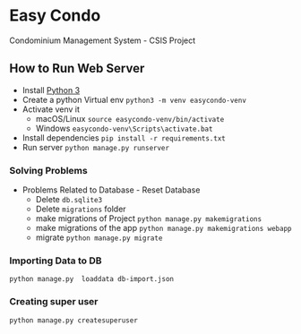 # Easy Condo
Condominium Management System - CSIS Project

## How to Run Web Server
* Install [Python 3](https://www.python.org/downloads/)
* Create a python Virtual env `python3 -m venv easycondo-venv`
* Activate venv it
  * macOS/Linux `source easycondo-venv/bin/activate`
  * Windows `easycondo-venv\Scripts\activate.bat`
* Install dependencies `pip install -r requirements.txt`
* Run server `python manage.py runserver`

### Solving Problems
* Problems Related to Database - Reset Database
  * Delete `db.sqlite3`
  * Delete `migrations` folder
  * make migrations of Project `python manage.py makemigrations`
  * make migrations of the app `python manage.py makemigrations webapp`
  * migrate `python manage.py migrate`
### Importing Data to DB
   `python manage.py  loaddata db-import.json`


### Creating super user

`python manage.py createsuperuser`


